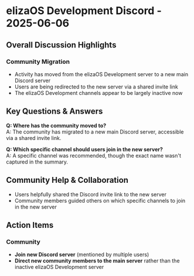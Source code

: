 # elizaOS Development Discord - 2025-06-06

## Overall Discussion Highlights

### Community Migration
- Activity has moved from the elizaOS Development server to a new main Discord server
- Users are being redirected to the new server via a shared invite link
- The elizaOS Development channels appear to be largely inactive now

## Key Questions & Answers

**Q: Where has the community moved to?**  
A: The community has migrated to a new main Discord server, accessible via a shared invite link.

**Q: Which specific channel should users join in the new server?**  
A: A specific channel was recommended, though the exact name wasn't captured in the summary.

## Community Help & Collaboration

- Users helpfully shared the Discord invite link to the new server
- Community members guided others on which specific channels to join in the new server

## Action Items

### Community
- **Join new Discord server** (mentioned by multiple users)
- **Direct new community members to the main server** rather than the inactive elizaOS Development server